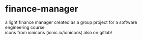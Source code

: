 # finance-manager
a light finance manager created as a group project for a software engineering course    
icons from ionicons (ionic.io/ionicons)
also on gitlab!